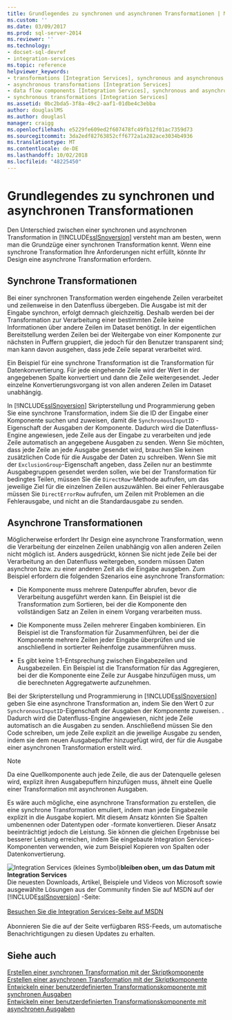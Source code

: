 ```yaml
---
title: Grundlegendes zu synchronen und asynchronen Transformationen | Microsoft-Dokumentation
ms.custom: ''
ms.date: 03/09/2017
ms.prod: sql-server-2014
ms.reviewer: ''
ms.technology:
- docset-sql-devref
- integration-services
ms.topic: reference
helpviewer_keywords:
- transformations [Integration Services], synchronous and asynchronous
- asynchronous transformations [Integration Services]
- data flow components [Integration Services], synchronous and asynchronous
- synchronous transformations [Integration Services]
ms.assetid: 0bc2bda5-3f8a-49c2-aaf1-01dbe4c3ebba
author: douglaslMS
ms.author: douglasl
manager: craigg
ms.openlocfilehash: e5229fe609ed2f607478fc49fb12f01ac7359d73
ms.sourcegitcommit: 3da2edf82763852cff6772a1a282ace3034b4936
ms.translationtype: MT
ms.contentlocale: de-DE
ms.lasthandoff: 10/02/2018
ms.locfileid: "48225450"
---
```

# <a name="understanding-synchronous-and-asynchronous-transformations"></a>Grundlegendes zu synchronen und asynchronen Transformationen
  Den Unterschied zwischen einer synchronen und asynchronen Transformation in [!INCLUDE[ssISnoversion](../includes/ssisnoversion-md.md)] versteht man am besten, wenn man die Grundzüge einer synchronen Transformation kennt. Wenn eine synchrone Transformation Ihre Anforderungen nicht erfüllt, könnte Ihr Design eine asynchrone Transformation erfordern.  
  
## <a name="synchronous-transformations"></a>Synchrone Transformationen  
 Bei einer synchronen Transformation werden eingehende Zeilen verarbeitet und zeilenweise in den Datenfluss übergeben. Die Ausgabe ist mit der Eingabe synchron, erfolgt demnach gleichzeitig. Deshalb werden bei der Transformation zur Verarbeitung einer bestimmten Zeile keine Informationen über andere Zeilen im Dataset benötigt. In der eigentlichen Bereitstellung werden Zeilen bei der Weitergabe von einer Komponente zur nächsten in Puffern gruppiert, die jedoch für den Benutzer transparent sind; man kann davon ausgehen, dass jede Zeile separat verarbeitet wird.  
  
 Ein Beispiel für eine synchrone Transformation ist die Transformation für Datenkonvertierung. Für jede eingehende Zeile wird der Wert in der angegebenen Spalte konvertiert und dann die Zeile weitergesendet. Jeder einzelne Konvertierungsvorgang ist von allen anderen Zeilen im Dataset unabhängig.  
  
 In [!INCLUDE[ssISnoversion](../includes/ssisnoversion-md.md)] Skripterstellung und Programmierung geben Sie eine synchrone Transformation, indem Sie die ID der Eingabe einer Komponente suchen und zuweisen, damit die `SynchronousInputID` -Eigenschaft der Ausgaben der Komponente. Dadurch wird die Datenfluss-Engine angewiesen, jede Zeile aus der Eingabe zu verarbeiten und jede Zeile automatisch an angegebene Ausgaben zu senden. Wenn Sie möchten, dass jede Zeile an jede Ausgabe gesendet wird, brauchen Sie keinen zusätzlichen Code für die Ausgabe der Daten zu schreiben. Wenn Sie mit der `ExclusionGroup`-Eigenschaft angeben, dass Zeilen nur an bestimmte Ausgabegruppen gesendet werden sollen, wie bei der Transformation für bedingtes Teilen, müssen Sie die `DirectRow`-Methode aufrufen, um das jeweilige Ziel für die einzelnen Zeilen auszuwählen. Bei einer Fehlerausgabe müssen Sie `DirectErrorRow` aufrufen, um Zeilen mit Problemen an die Fehlerausgabe, und nicht an die Standardausgabe zu senden.  
  
## <a name="asynchronous-transformations"></a>Asynchrone Transformationen  
 Möglicherweise erfordert Ihr Design eine asynchrone Transformation, wenn die Verarbeitung der einzelnen Zeilen unabhängig von allen anderen Zeilen nicht möglich ist. Anders ausgedrückt, können Sie nicht jede Zeile bei der Verarbeitung an den Datenfluss weitergeben, sondern müssen Daten asynchron bzw. zu einer anderen Zeit als die Eingabe ausgeben. Zum Beispiel erfordern die folgenden Szenarios eine asynchrone Transformation:  
  
-   Die Komponente muss mehrere Datenpuffer abrufen, bevor die Verarbeitung ausgeführt werden kann. Ein Beispiel ist die Transformation zum Sortieren, bei der die Komponente den vollständigen Satz an Zeilen in einem Vorgang verarbeiten muss.  
  
-   Die Komponente muss Zeilen mehrerer Eingaben kombinieren. Ein Beispiel ist die Transformation für Zusammenführen, bei der die Komponente mehrere Zeilen jeder Eingabe überprüfen und sie anschließend in sortierter Reihenfolge zusammenführen muss.  
  
-   Es gibt keine 1:1-Entsprechung zwischen Eingabezeilen und Ausgabezeilen. Ein Beispiel ist die Transformation für das Aggregieren, bei der die Komponente eine Zeile zur Ausgabe hinzufügen muss, um die berechneten Aggregatwerte aufzunehmen.  
  
 Bei der Skripterstellung und Programmierung in [!INCLUDE[ssISnoversion](../includes/ssisnoversion-md.md)] geben Sie eine asynchrone Transformation an, indem Sie den Wert 0 zur `SynchronousInputID`-Eigenschaft der Ausgaben der Komponente zuweisen. . Dadurch wird die Datenfluss-Engine angewiesen, nicht jede Zeile automatisch an die Ausgaben zu senden. Anschließend müssen Sie den Code schreiben, um jede Zeile explizit an die jeweilige Ausgabe zu senden, indem sie dem neuen Ausgabepuffer hinzugefügt wird, der für die Ausgabe einer asynchronen Transformation erstellt wird.  
  
> [!NOTE]  
>  Da eine Quellkomponente auch jede Zeile, die aus der Datenquelle gelesen wird, explizit ihren Ausgabepuffern hinzufügen muss, ähnelt eine Quelle einer Transformation mit asynchronen Ausgaben.  
  
 Es wäre auch mögliche, eine asynchrone Transformation zu erstellen, die eine synchrone Transformation emuliert, indem man jede Eingabezeile explizit in die Ausgabe kopiert. Mit diesem Ansatz könnten Sie Spalten umbenennen oder Datentypen oder -formate konvertieren. Dieser Ansatz beeinträchtigt jedoch die Leistung. Sie können die gleichen Ergebnisse bei besserer Leistung erreichen, indem Sie eingebaute Integration Services-Komponenten verwenden, wie zum Beispiel Kopieren von Spalten oder Datenkonvertierung.  
  
![Integration Services (kleines Symbol)](media/dts-16.gif "Integration Services (kleines Symbol)")**bleiben oben, um das Datum mit Integration Services** <br /> Die neuesten Downloads, Artikel, Beispiele und Videos von Microsoft sowie ausgewählte Lösungen aus der Community finden Sie auf MSDN auf der [!INCLUDE[ssISnoversion](../includes/ssisnoversion-md.md)] -Seite:<br /><br /> [Besuchen Sie die Integration Services-Seite auf MSDN](http://go.microsoft.com/fwlink/?LinkId=136655)<br /><br /> Abonnieren Sie die auf der Seite verfügbaren RSS-Feeds, um automatische Benachrichtigungen zu diesen Updates zu erhalten.  
  
## <a name="see-also"></a>Siehe auch  
 [Erstellen einer synchronen Transformation mit der Skriptkomponente](data-flow/transformations/script-component.md)   
 [Erstellen einer asynchronen Transformation mit der Skriptkomponente](extending-packages-scripting-data-flow-script-component-types/creating-an-asynchronous-transformation-with-the-script-component.md)   
 [Entwickeln einer benutzerdefinierten Transformationskomponente mit synchronen Ausgaben](extending-packages-custom-objects-data-flow-types/developing-a-custom-transformation-component-with-synchronous-outputs.md)   
 [Entwickeln einer benutzerdefinierten Transformationskomponente mit asynchronen Ausgaben](extending-packages-custom-objects-data-flow-types/developing-a-custom-transformation-component-with-asynchronous-outputs.md)  
  
  
